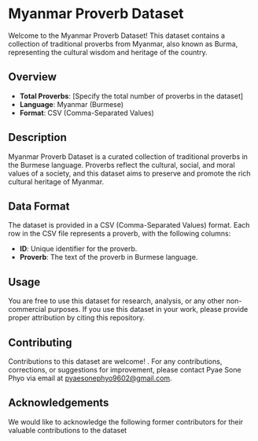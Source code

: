 
# Myanmar Proverb Dataset

Welcome to the Myanmar Proverb Dataset! This dataset contains a collection of traditional proverbs from Myanmar, also known as Burma, representing the cultural wisdom and heritage of the country.

## Overview

- **Total Proverbs**: [Specify the total number of proverbs in the dataset]
- **Language**: Myanmar (Burmese)
- **Format**: CSV (Comma-Separated Values)



## Description

Myanmar Proverb Dataset is a curated collection of traditional proverbs in the Burmese language. Proverbs reflect the cultural, social, and moral values of a society, and this dataset aims to preserve and promote the rich cultural heritage of Myanmar.

## Data Format

The dataset is provided in a CSV (Comma-Separated Values) format. Each row in the CSV file represents a proverb, with the following columns:

- **ID**: Unique identifier for the proverb.
- **Proverb**: The text of the proverb in Burmese language.



## Usage

You are free to use this dataset for research, analysis, or any other non-commercial purposes. If you use this dataset in your work, please provide proper attribution by citing this repository.


## Contributing

Contributions to this dataset are welcome! . For any contributions, corrections, or suggestions for improvement, please contact Pyae Sone Phyo via email at pyaesonephyo9602@gmail.com.

## Acknowledgements

We would like to acknowledge the following former contributors for their valuable contributions to the dataset

